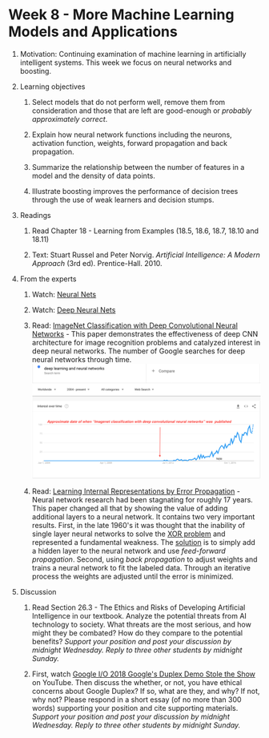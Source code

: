 # Week 8 - More Machine Learning Models and Applications

1. Motivation: Continuing examination of machine learning in artificially intelligent systems.  This week we focus on neural networks and boosting.  

1. Learning objectives
    1. Select models that do not perform well, remove them from consideration and those that are left are good-enough or _probably approximately correct_.

    1. Explain how neural network functions including the neurons, activation function, weights, forward propagation and back propagation.

    1. Summarize the relationship between the number of features in a model and the density of data points. 

    1. Illustrate boosting improves the performance of decision trees through the use of weak learners and decision stumps.

1. Readings
    1. Read Chapter 18 - Learning from Examples (18.5, 18.6, 18.7, 18.10 and 18.11)

    1. Text: Stuart Russel and Peter Norvig. _Artificial Intelligence: A Modern Approach_ (3rd ed). Prentice-Hall. 2010.

1. From the experts
    1. Watch: [Neural Nets](https://youtu.be/uXt8qF2Zzfo)

    1. Watch: [Deep Neural Nets](https://youtu.be/VrMHA3yX_QI)

    1. Read: [ImageNet Classification with Deep Convolutional Neural Networks](./resources/hinton_cnn_imagenet.pdf) - This paper demonstrates the effectiveness of deep CNN architecture for image recognition problems and catalyzed interest in deep neural networks.  The number of Google searches for deep neural networks through time.  ![Number of Google searches for deep neural networks through time](./images/deep_learning_and_nn_searches.png)

    1. Read: [Learning Internal Representations by Error Propagation](./resources/hinton_nn_back_prop_pdp8.pdf) - Neural network research had been stagnating for roughly 17 years.  This paper changed all that by showing the value of adding additional layers to a neural network.  It contains two very important results.  First, in the late 1960's it was thought that the inability of single layer neural networks to solve the [XOR problem](http://www.ece.utep.edu/research/webfuzzy/docs/kk-thesis/kk-thesis-html/node19.html) and represented a fundamental weakness.  The [solution](http://www.ece.utep.edu/research/webfuzzy/docs/kk-thesis/kk-thesis-html/node20.html) is to simply add a hidden layer to the neural network and use _feed-forward propagation_.  Second, using _back propagation_ to adjust weights and trains a neural network to fit the labeled data.  Through an iterative process the weights are adjusted until the error is minimized.

1. Discussion
    1. Read Section 26.3 - The Ethics and Risks of Developing Artificial Intelligence in our textbook.  Analyze the potential threats from AI technology to society.  What threats are the most serious, and how might they be combated?  How do they compare to the potential benefits?  _Support your position and post your discussion by midnight Wednesday.  Reply to three other students by midnight Sunday._

    1. First, watch [Google I/O 2018 Google's Duplex Demo Stole the Show](https://youtu.be/NO0-5MuJvew) on YouTube. Then discuss the whether, or not, you have ethical concerns about Google Duplex?  If so, what are they, and why?  If not, why not?  Please respond in a short essay (of no more than 300 words) supporting your position and cite supporting materials.  _Support your position and post your discussion by midnight Wednesday.  Reply to three other students by midnight Sunday._
